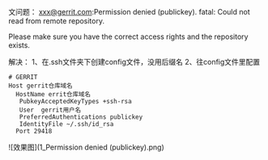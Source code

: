 文问题：
xxx@gerrit.com:Permission denied (publickey).
fatal: Could not read from remote repository.

Please make sure you have the correct access rights
and the repository exists.

解决：
1、在.ssh文件夹下创建config文件，没用后缀名
2、往config文件里配置
```
# GERRIT
Host gerrit仓库域名
  HostName errit仓库域名
   PubkeyAcceptedKeyTypes +ssh-rsa
   User  gerrit用户名
   PreferredAuthentications publickey
   IdentityFile ~/.ssh/id_rsa
  Port 29418

```
![效果图](1_Permission denied (publickey).png)